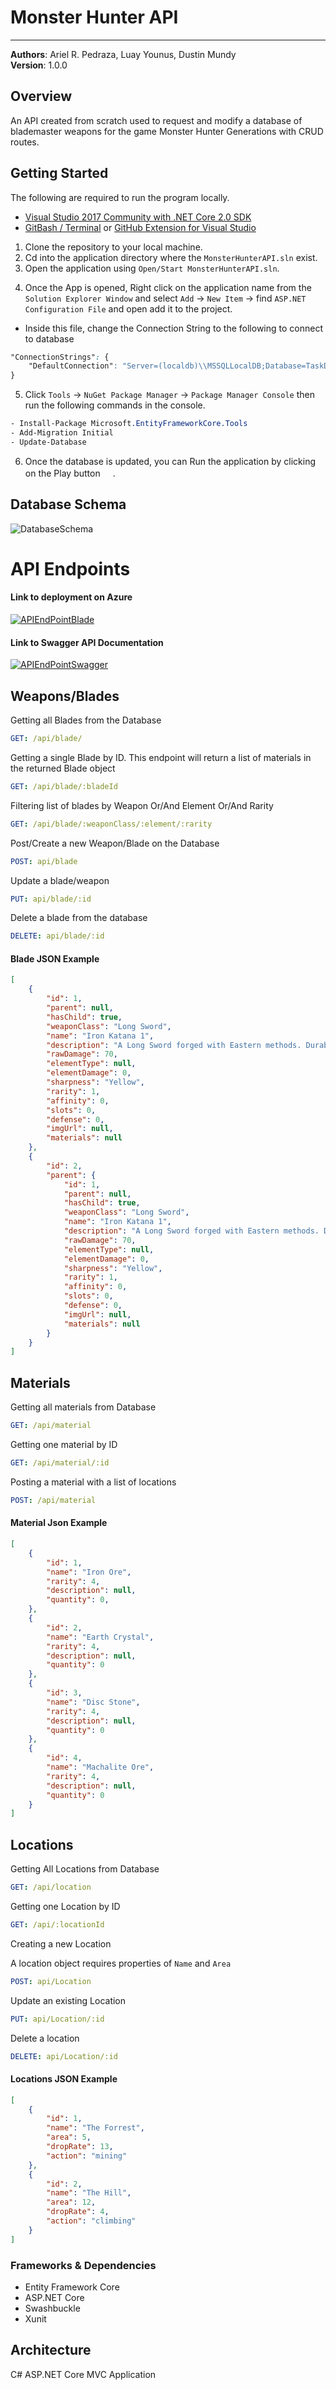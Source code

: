 # Monster Hunter API
-----
**Authors**: Ariel R. Pedraza, Luay Younus, Dustin Mundy<br />
**Version**: 1.0.0

## Overview
An API created from scratch used to request and modify a database of blademaster weapons for the game Monster Hunter Generations with CRUD routes.

## Getting Started
The following are required to run the program locally.
- [Visual Studio 2017 Community with .NET Core 2.0 SDK](https://www.microsoft.com/net/core#windowscmd)
- [GitBash / Terminal](https://git-scm.com/downloads) or [GitHub Extension for Visual Studio](https://visualstudio.github.com)

1. Clone the repository to your local machine.
2. Cd into the application directory where the `MonsterHunterAPI.sln` exist.
3. Open the application using `Open/Start MonsterHunterAPI.sln`.
4) Once the App is opened, Right click on the application name from the `Solution Explorer Window` and select `Add` -> `New Item` -> find `ASP.NET Configuration File` and open add it to the project.
- Inside this file, change the Connection String to the following to connect to database
```css
"ConnectionStrings": {
    "DefaultConnection": "Server=(localdb)\\MSSQLLocalDB;Database=TaskDB;Trusted_Connection=True;MultipleActiveResultSets=true"
}
```

5) Click `Tools` -> `NuGet Package Manager` -> `Package Manager Console` then run the following commands in the console.
```css
- Install-Package Microsoft.EntityFrameworkCore.Tools
- Add-Migration Initial
- Update-Database
```
6. Once the database is updated, you can Run the application by clicking on the Play button <img src="https://github.com/luayyounus/Lab02-Unit-Testing/blob/Lab02-Luay/WarCardGame/play-button.jpg" width="16">.

## Database Schema
![DatabaseSchema](https://raw.githubusercontent.com/MidTermProject/Monster-Hunter-API/master/Resources/MonsterHunterDBSchema.jpg?raw=true "MonsterHunter")

# API Endpoints

#### Link to deployment on Azure

[![APIEndPointBlade](https://raw.githubusercontent.com/MidTermProject/Monster-Hunter-API/master/Resources/azure-logo.png?raw=true) ](http://monsterhunterapi.azurewebsites.net/api/blade)

#### Link to Swagger API Documentation

[![APIEndPointSwagger](https://raw.githubusercontent.com/MidTermProject/Monster-Hunter-API/master/Resources/swagger-logo.jpeg?raw=true) ](http://monsterhunterapi.azurewebsites.net/swagger/)


## Weapons/Blades 

Getting all Blades from the Database

```yaml
GET: /api/blade/
```

Getting a single Blade by ID. This endpoint will return a list of materials in the returned Blade object

```yaml
GET: /api/blade/:bladeId
```

Filtering list of blades by Weapon Or/And Element Or/And Rarity

```yaml
GET: /api/blade/:weaponClass/:element/:rarity
```

Post/Create a new Weapon/Blade on the Database

```yaml
POST: api/blade
```

Update a blade/weapon

```yaml
PUT: api/blade/:id
```

Delete a blade from the database

```yaml
DELETE: api/blade/:id
```


#### Blade JSON Example
```json
[
    {
        "id": 1,
        "parent": null,
        "hasChild": true,
        "weaponClass": "Long Sword",
        "name": "Iron Katana 1",
        "description": "A Long Sword forged with Eastern methods. Durable and resilient, but requires regular upkeep.",
        "rawDamage": 70,
        "elementType": null,
        "elementDamage": 0,
        "sharpness": "Yellow",
        "rarity": 1,
        "affinity": 0,
        "slots": 0,
        "defense": 0,
        "imgUrl": null,
        "materials": null
    },
    {
        "id": 2,
        "parent": {
            "id": 1,
            "parent": null,
            "hasChild": true,
            "weaponClass": "Long Sword",
            "name": "Iron Katana 1",
            "description": "A Long Sword forged with Eastern methods. Durable and resilient, but requires regular upkeep.",
            "rawDamage": 70,
            "elementType": null,
            "elementDamage": 0,
            "sharpness": "Yellow",
            "rarity": 1,
            "affinity": 0,
            "slots": 0,
            "defense": 0,
            "imgUrl": null,
            "materials": null
        }
	}
]
```

## Materials

Getting all materials from Database

```yaml
GET: /api/material
```

Getting one material by ID

```yaml
GET: /api/material/:id
```

Posting a material with a list of locations

```yaml
POST: /api/material
```


#### Material Json Example
```json
[
    {
        "id": 1,
        "name": "Iron Ore",
        "rarity": 4,
        "description": null,
        "quantity": 0,
    },
    {
        "id": 2,
        "name": "Earth Crystal",
        "rarity": 4,
        "description": null,
        "quantity": 0
    },
    {
        "id": 3,
        "name": "Disc Stone",
        "rarity": 4,
        "description": null,
        "quantity": 0
    },
    {
        "id": 4,
        "name": "Machalite Ore",
        "rarity": 4,
        "description": null,
        "quantity": 0
    }
]
```

## Locations

Getting All Locations from Database

```yaml
GET: /api/location
```

Getting one Location by ID

```yaml
GET: /api/:locationId
```

Creating a new Location

A location object requires properties of `Name` and `Area`


```yaml
POST: api/Location
```

Update an existing Location

```yaml
PUT: api/Location/:id
````

Delete a location

```yaml
DELETE: api/Location/:id
```

#### Locations JSON Example
```json
[
    {
        "id": 1,
        "name": "The Forrest",
        "area": 5,
        "dropRate": 13,
        "action": "mining"
    },
	{
        "id": 2,
        "name": "The Hill",
        "area": 12,
        "dropRate": 4,
        "action": "climbing"
    }
]
```

### Frameworks & Dependencies
- Entity Framework Core
- ASP.NET Core
- Swashbuckle
- Xunit

## Architecture
C# ASP.NET Core MVC Application
